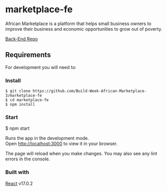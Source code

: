 # marketplace-fe

African Marketplace is a platform that helps small business owners to improve their business and economic opportunities to grow out of poverty.

[Back-End Repo](https://github.com/Build-Week-African-Marketplace-3/marketplace-be)

## Requirements

For development you will need to:

### Install

    $ git clone https://github.com/Build-Week-African-Marketplace-3/marketplace-fe
    $ cd marketplace-fe
    $ npm install

### Start

   $ npm start

Runs the app in the development mode.\
Open [http://localhost:3000](http://localhost:3000) to view it in your browser.

The page will reload when you make changes.
You may also see any lint errors in the console.


### Built with

[React](https://reactjs.org/) v17.0.2
